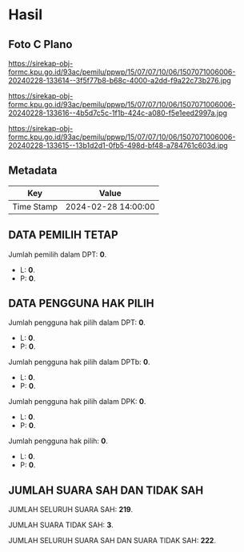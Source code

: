 # Hasil

## Foto C Plano

https://sirekap-obj-formc.kpu.go.id/93ac/pemilu/ppwp/15/07/07/10/06/1507071006006-20240228-133614--3f5f77b8-b68c-4000-a2dd-f9a22c73b276.jpg

https://sirekap-obj-formc.kpu.go.id/93ac/pemilu/ppwp/15/07/07/10/06/1507071006006-20240228-133616--4b5d7c5c-1f1b-424c-a080-f5e1eed2997a.jpg

https://sirekap-obj-formc.kpu.go.id/93ac/pemilu/ppwp/15/07/07/10/06/1507071006006-20240228-133615--13b1d2d1-0fb5-498d-bf48-a784761c603d.jpg


## Metadata

| Key        | Value               |
| ---------- | ------------------- |
| Time Stamp | 2024-02-28 14:00:00 |


## DATA PEMILIH TETAP

Jumlah pemilih dalam DPT: **0**.
 * L: **0**.
 * P: **0**.

## DATA PENGGUNA HAK PILIH

Jumlah pengguna hak pilih dalam DPT: **0**.
 * L: **0**.
 * P: **0**.

Jumlah pengguna hak pilih dalam DPTb: **0**.
 * L: **0**.
 * P: **0**.

Jumlah pengguna hak pilih dalam DPK: **0**.
 * L: **0**.
 * P: **0**.

Jumlah pengguna hak pilih: **0**.
 * L: **0**.
 * P: **0**.

## JUMLAH SUARA SAH DAN TIDAK SAH

JUMLAH SELURUH SUARA SAH: **219**.

JUMLAH SUARA TIDAK SAH: **3**.

JUMLAH SELURUH SUARA SAH DAN SUARA TIDAK SAH: **222**.


